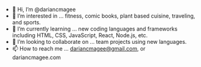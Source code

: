 - 👋 Hi, I’m @dariancmagee
- 👀 I’m interested in ... fitness, comic books, plant based cuisine, traveling, and sports.
- 🌱 I’m currently learning ... new coding languages and frameworks including HTML, CSS, JavaScript, React, Node.js, etc.
- 💞️ I’m looking to collaborate on ... team projects using new languages.
- 📫 How to reach me ... dariancmagee@gmail.com, or dariancmagee.com

<!---
dariancmagee/dariancmagee is a ✨ special ✨ repository because its `README.md` (this file) appears on your GitHub profile.
You can click the Preview link to take a look at your changes.
--->

